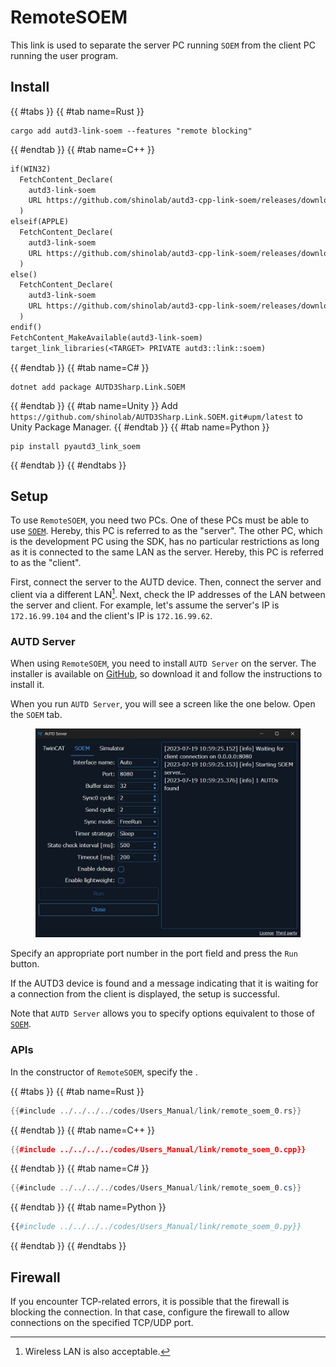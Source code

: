 # RemoteSOEM

This link is used to separate the server PC running `SOEM` from the client PC running the user program.

## Install

{{ #tabs }}
{{ #tab name=Rust }}
```shell
cargo add autd3-link-soem --features "remote blocking"
```
{{ #endtab }}
{{ #tab name=C++ }}
```cpp,name=CMakeLists.txt
if(WIN32)
  FetchContent_Declare(
    autd3-link-soem
    URL https://github.com/shinolab/autd3-cpp-link-soem/releases/download/v32.1.0/autd3-link-soem-v32.1.0-win-x64.zip
  )
elseif(APPLE)
  FetchContent_Declare(
    autd3-link-soem
    URL https://github.com/shinolab/autd3-cpp-link-soem/releases/download/v32.1.0/autd3-link-soem-v32.1.0-macos-aarch64.tar.gz
  )
else()
  FetchContent_Declare(
    autd3-link-soem
    URL https://github.com/shinolab/autd3-cpp-link-soem/releases/download/v32.1.0/autd3-link-soem-v32.1.0-linux-x64.tar.gz
  )
endif()
FetchContent_MakeAvailable(autd3-link-soem)
target_link_libraries(<TARGET> PRIVATE autd3::link::soem)
```
{{ #endtab }}
{{ #tab name=C# }}
```shell
dotnet add package AUTD3Sharp.Link.SOEM
```
{{ #endtab }}
{{ #tab name=Unity }}
Add `https://github.com/shinolab/AUTD3Sharp.Link.SOEM.git#upm/latest` to Unity Package Manager.
{{ #endtab }}
{{ #tab name=Python }}
```shell
pip install pyautd3_link_soem
```
{{ #endtab }}
{{ #endtabs }}

## Setup

To use `RemoteSOEM`, you need two PCs.
One of these PCs must be able to use [`SOEM`](./soem.md).
Hereby, this PC is referred to as the "server".
The other PC, which is the development PC using the SDK, has no particular restrictions as long as it is connected to the same LAN as the server. 
Hereby, this PC is referred to as the "client".

First, connect the server to the AUTD device.
Then, connect the server and client via a different LAN[^fn_remote_soem].
Next, check the IP addresses of the LAN between the server and client.
For example, let's assume the server's IP is `172.16.99.104` and the client's IP is `172.16.99.62`.

### AUTD Server

When using `RemoteSOEM`, you need to install `AUTD Server` on the server.
The installer is available on [GitHub](https://github.com/shinolab/autd3-server), so download it and follow the instructions to install it.

When you run `AUTD Server`, you will see a screen like the one below. Open the `SOEM` tab.

<figure>
  <img src="../../../fig/Users_Manual/autdserver_remotesoem.jpg"/>
</figure>

Specify an appropriate port number in the port field and press the `Run` button.

If the AUTD3 device is found and a message indicating that it is waiting for a connection from the client is displayed, the setup is successful.

Note that `AUTD Server` allows you to specify options equivalent to those of [`SOEM`](./soem.md).

### APIs

In the constructor of `RemoteSOEM`, specify the <server IP:port>.

{{ #tabs }}
{{ #tab name=Rust }}
```rust
{{#include ../../../../codes/Users_Manual/link/remote_soem_0.rs}}
```
{{ #endtab }}
{{ #tab name=C++ }}
```cpp
{{#include ../../../../codes/Users_Manual/link/remote_soem_0.cpp}}
```
{{ #endtab }}
{{ #tab name=C# }}
```cs
{{#include ../../../../codes/Users_Manual/link/remote_soem_0.cs}}
```
{{ #endtab }}
{{ #tab name=Python }}
```python
{{#include ../../../../codes/Users_Manual/link/remote_soem_0.py}}
```
{{ #endtab }}
{{ #endtabs }}

## Firewall

If you encounter TCP-related errors, it is possible that the firewall is blocking the connection.
In that case, configure the firewall to allow connections on the specified TCP/UDP port.

[^fn_remote_soem]: Wireless LAN is also acceptable.
